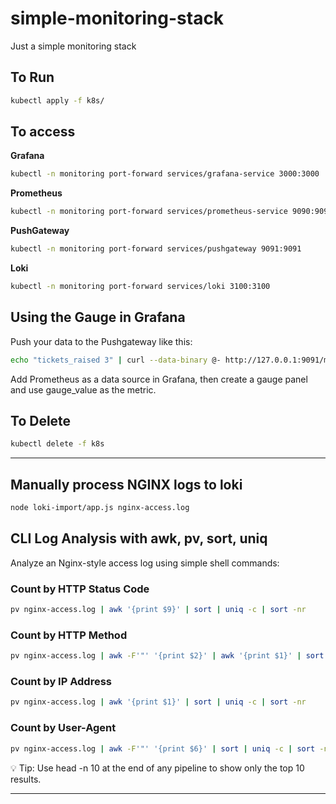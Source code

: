 # simple-monitoring-stack
Just a simple monitoring stack

## To Run

```bash
kubectl apply -f k8s/
```

## To access

**Grafana**
```bash
kubectl -n monitoring port-forward services/grafana-service 3000:3000
```

**Prometheus**
```bash
kubectl -n monitoring port-forward services/prometheus-service 9090:9090
```

**PushGateway**
```bash
kubectl -n monitoring port-forward services/pushgateway 9091:9091
```

**Loki**
```bash
kubectl -n monitoring port-forward services/loki 3100:3100
```

## Using the Gauge in Grafana
Push your data to the Pushgateway like this:
```bash
echo "tickets_raised 3" | curl --data-binary @- http://127.0.0.1:9091/metrics/job/tickets_raised
```
Add Prometheus as a data source in Grafana, then create a gauge panel and use gauge_value as the metric.

## To Delete
```bash
kubectl delete -f k8s
```

---

## Manually process NGINX logs to loki

```bash
node loki-import/app.js nginx-access.log
```

## CLI Log Analysis with awk, pv, sort, uniq

Analyze an Nginx-style access log using simple shell commands:

### Count by HTTP Status Code
```bash
pv nginx-access.log | awk '{print $9}' | sort | uniq -c | sort -nr
```

### Count by HTTP Method
```bash
pv nginx-access.log | awk -F'"' '{print $2}' | awk '{print $1}' | sort | uniq -c | sort -nr
```

### Count by IP Address
```bash
pv nginx-access.log | awk '{print $1}' | sort | uniq -c | sort -nr
```

### Count by User-Agent
```bash
pv nginx-access.log | awk -F'"' '{print $6}' | sort | uniq -c | sort -nr
```

💡 Tip: Use head -n 10 at the end of any pipeline to show only the top 10 results.

---